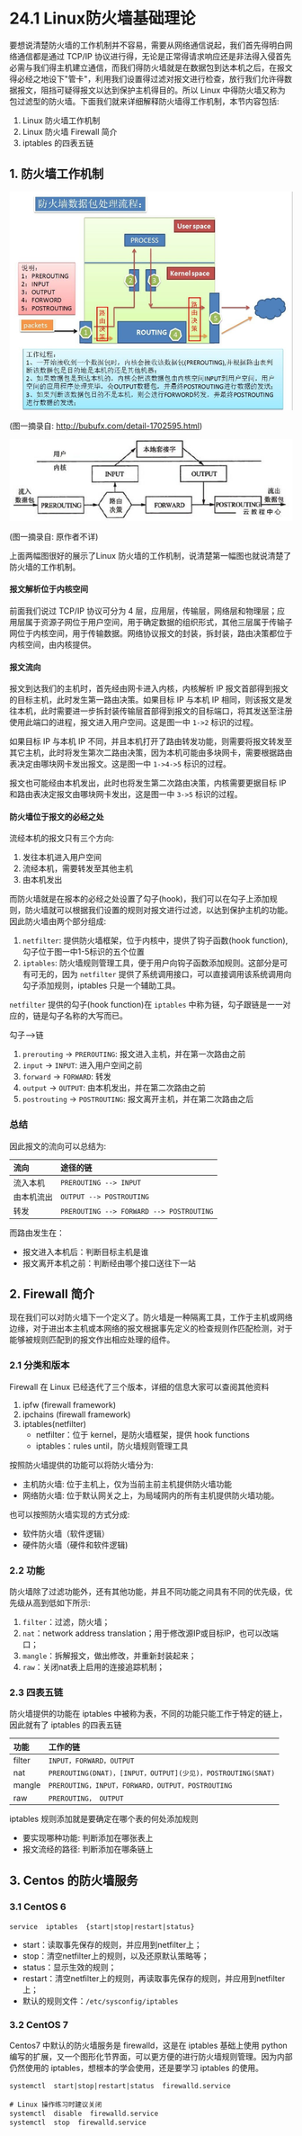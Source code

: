 # 24.1 Linux防火墙基础理论
要想说清楚防火墙的工作机制并不容易，需要从网络通信说起，我们首先得明白网络通信都是通过 TCP/IP 协议进行得，无论是正常得请求响应还是非法得入侵首先必需与我们得主机建立通信，而我们得防火墙就是在数据包到达本机之后，在报文得必经之地设下"管卡"，利用我们设置得过滤对报文进行检查，放行我们允许得数据报文，阻挡可疑得报文以达到保护主机得目的。所以 Linux 中得防火墙又称为包过滤型的防火墙。下面我们就来详细解释防火墙得工作机制，本节内容包括:
1. Linux 防火墙工作机制
2. Linux 防火墙 Firewall 简介
3. iptables 的四表五链


## 1. 防火墙工作机制
![iptables_frame](../images/23/iptables_frame.jpg)

(图一摘录自: http://bubufx.com/detail-1702595.html)

![iptables_part](../images/23/iptables_part.jpg)

(图一摘录自: 原作者不详)

上面两幅图很好的展示了Linux 防火墙的工作机制，说清楚第一幅图也就说清楚了防火墙的工作机制。

#### 报文解析位于内核空间
前面我们说过 TCP/IP 协议可分为 4 层，应用层，传输层，网络层和物理层；应用层属于资源子网位于用户空间，用于确定数据的组织形式，其他三层属于传输子网位于内核空间，用于传输数据。网络协议报文的封装，拆封装，路由决策都位于内核空间，由内核提供。

#### 报文流向
报文到达我们的主机时，首先经由网卡进入内核，内核解析 IP 报文首部得到报文的目标主机，此时发生第一路由决策。如果目标 IP 与本机 IP 相同，则该报文是发往本机，此时需要进一步拆封装传输层首部得到报文的目标端口，将其发送至注册使用此端口的进程，报文进入用户空间。这是图一中 `1->2` 标识的过程。

如果目标 IP 与本机 IP 不同，并且本机打开了路由转发功能，则需要将报文转发至其它主机，此时将发生第次二路由决策，因为本机可能由多块网卡，需要根据路由表决定由哪块网卡发出报文。这是图一中 `1->4->5` 标识的过程。

报文也可能经由本机发出，此时也将发生第二次路由决策，内核需要更据目标 IP和路由表决定报文由哪块网卡发出，这是图一中 `3->5` 标识的过程。

#### 防火墙位于报文的必经之处
流经本机的报文只有三个方向:
1. 发往本机进入用户空间
2. 流经本机，需要转发至其他主机
3. 由本机发出

而防火墙就是在报本的必经之处设置了勾子(hook)，我们可以在勾子上添加规则，防火墙就可以根据我们设置的规则对报文进行过滤，以达到保护主机的功能。因此防火墙由两个部分组成:
1. `netfilter`: 提供防火墙框架，位于内核中，提供了钩子函数(hook function),勾子位于图一中1-5标识的五个位置
2. `iptables`: 防火墙规则管理工具，便于用户向钩子函数添加规则。这部分是可有可无的，因为 `netfilter` 提供了系统调用接口，可以直接调用该系统调用向勾子添加规则，iptables 只是一个辅助工具。

`netfilter` 提供的勾子(hook function)在 `iptables` 中称为链，勾子跟链是一一对应的，链是勾子名称的大写而已。

勾子-->链
1. `prerouting` -> `PREROUTING`: 报文进入主机，并在第一次路由之前
2. `input` -> `INPUT`: 进入用户空间之前
3. `forward` -> `FORWARD`: 转发
4. `output` -> `OUTPUT`: 由本机发出，并在第二次路由之前
5. `postrouting` -> `POSTROUTING`: 报文离开主机，并在第二次路由之后


### 总结
因此报文的流向可以总结为:

|流向|途径的链|
|:---|:---|
|流入本机|`PREROUTING --> INPUT`|
|由本机流出|`OUTPUT --> POSTROUTING`|
|转发|`PREROUTING --> FORWARD --> POSTROUTING`|

而路由发生在：
- 报文进入本机后：判断目标主机是谁
- 报文离开本机之前：判断经由哪个接口送往下一站

## 2. Firewall 简介
现在我们可以对防火墙下一个定义了。防火墙是一种隔离工具，工作于主机或网络边缘，对于进出本主机或本网络的报文根据事先定义的检查规则作匹配检测，对于能够被规则匹配到的报文作出相应处理的组件。

### 2.1 分类和版本
Firewall 在 Linux 已经迭代了三个版本，详细的信息大家可以查阅其他资料
1. ipfw (firewall framework)
2. ipchains (firewall framework)
3. iptables(netfilter)
    - netfilter：位于 kernel，是防火墙框架，提供 hook functions
    - iptables：rules until，防火墙规则管理工具

按照防火墙提供的功能可以将防火墙分为:
- 主机防火墙: 位于主机上，仅为当前主前主机提供防火墙功能
- 网络防火墙: 位于默认网关之上，为局域网内的所有主机提供防火墙功能。

也可以按照防火墙实现的方式分成:
- 软件防火墙（软件逻辑）
- 硬件防火墙（硬件和软件逻辑)

### 2.2 功能
防火墙除了过滤功能外，还有其他功能，并且不同功能之间具有不同的优先级，优先级从高到低如下所示:
1. `filter`：过滤，防火墙；
2. `nat`：network address translation；用于修改源IP或目标IP，也可以改端口；
3. `mangle`：拆解报文，做出修改，并重新封装起来；
4. `raw`：关闭nat表上启用的连接追踪机制；

### 2.3 四表五链
防火墙提供的功能在 iptables 中被称为表，不同的功能只能工作于特定的链上，因此就有了 iptables 的四表五链

|功能|工作的链|
|:---|:---|
|filter|`INPUT，FORWARD，OUTPUT`|
|nat|`PREROUTING(DNAT)，[INPUT，OUTPUT](少见)，POSTROUTING(SNAT)`|
|mangle|`PREROUTING，INPUT，FORWARD，OUTPUT，POSTROUTING`|
|raw|`PREROUTING， OUTPUT`|

iptables 规则添加就是要确定在哪个表的何处添加规则
- 要实现哪种功能: 判断添加在哪张表上
- 报文流经的路径: 判断添加在哪条链上


## 3. Centos 的防火墙服务
### 3.1 CentOS 6
`service  iptables  {start|stop|restart|status}`
- start：读取事先保存的规则，并应用到netfilter上；
- stop：清空netfilter上的规则，以及还原默认策略等；
- status：显示生效的规则；
- restart：清空netfilter上的规则，再读取事先保存的规则，并应用到netfilter上；
- 默认的规则文件：`/etc/sysconfig/iptables`

### 3.2 CentOS 7
Centos7 中默认的防火墙服务是 firewalld，这是在 iptables 基础上使用 python 编写的扩展，又一个图形化节界面，可以更方便的进行防火墙规则管理。因为内部仍然使用的 iptables，想根本的学会使用，还是要学习 iptables 的使用。

```
systemctl  start|stop|restart|status  firewalld.service

# Linux 操作练习时建议关闭
systemctl  disable  firewalld.service
systemctl  stop  firewalld.service
```
